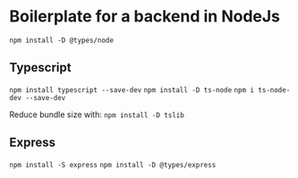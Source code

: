 # Boilerplate for a backend in NodeJs


`npm install -D @types/node`

## Typescript
`npm install typescript --save-dev`
`npm install -D ts-node`
`npm i ts-node-dev --save-dev`

Reduce bundle size with:
`npm install -D tslib` 

## Express
`npm install -S express`
`npm install -D @types/express`
